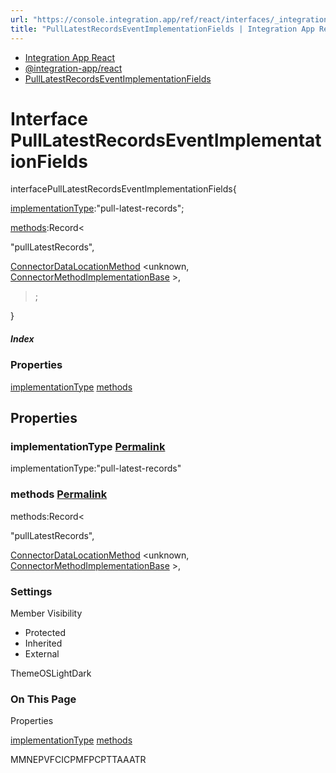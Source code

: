 ```yaml
---
url: "https://console.integration.app/ref/react/interfaces/_integration-app_react.PullLatestRecordsEventImplementationFields.html"
title: "PullLatestRecordsEventImplementationFields | Integration App React - v2.14.3"
---
```


- [Integration App React](https://console.integration.app/ref/react/index.html)
- [@integration-app/react](https://console.integration.app/ref/react/modules/_integration-app_react.html)
- [PullLatestRecordsEventImplementationFields](https://console.integration.app/ref/react/interfaces/_integration-app_react.PullLatestRecordsEventImplementationFields.html)

# Interface PullLatestRecordsEventImplementationFields

interfacePullLatestRecordsEventImplementationFields{

[implementationType](https://console.integration.app/ref/react/interfaces/_integration-app_react.PullLatestRecordsEventImplementationFields.html#implementationtype):"pull-latest-records";

[methods](https://console.integration.app/ref/react/interfaces/_integration-app_react.PullLatestRecordsEventImplementationFields.html#methods):Record<

"pullLatestRecords",

[ConnectorDataLocationMethod](https://console.integration.app/ref/react/types/ConnectorDataLocationMethod.html) <unknown, [ConnectorMethodImplementationBase](https://console.integration.app/ref/react/interfaces/ConnectorMethodImplementationBase.html) >,

>;

}

##### Index

### Properties

[implementationType](https://console.integration.app/ref/react/interfaces/_integration-app_react.PullLatestRecordsEventImplementationFields.html#implementationtype) [methods](https://console.integration.app/ref/react/interfaces/_integration-app_react.PullLatestRecordsEventImplementationFields.html#methods)

## Properties

### implementationType [Permalink](https://console.integration.app/ref/react/interfaces/_integration-app_react.PullLatestRecordsEventImplementationFields.html\#implementationtype)

implementationType:"pull-latest-records"

### methods [Permalink](https://console.integration.app/ref/react/interfaces/_integration-app_react.PullLatestRecordsEventImplementationFields.html\#methods)

methods:Record<

"pullLatestRecords",

[ConnectorDataLocationMethod](https://console.integration.app/ref/react/types/ConnectorDataLocationMethod.html) <unknown, [ConnectorMethodImplementationBase](https://console.integration.app/ref/react/interfaces/ConnectorMethodImplementationBase.html) >,

>

### Settings

Member Visibility

- Protected
- Inherited
- External

ThemeOSLightDark

### On This Page

Properties

[implementationType](https://console.integration.app/ref/react/interfaces/_integration-app_react.PullLatestRecordsEventImplementationFields.html#implementationtype) [methods](https://console.integration.app/ref/react/interfaces/_integration-app_react.PullLatestRecordsEventImplementationFields.html#methods)

MMNEPVFCICPMFPCPTTAAATR